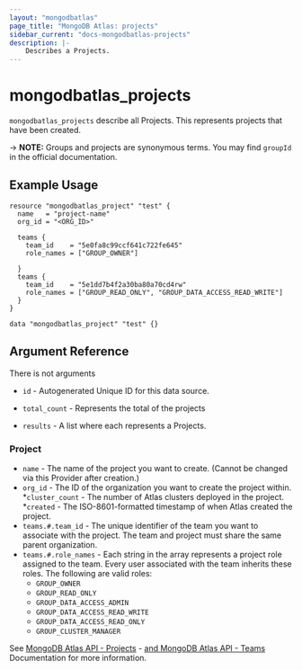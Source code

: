 ```yaml
---
layout: "mongodbatlas"
page_title: "MongoDB Atlas: projects"
sidebar_current: "docs-mongodbatlas-projects"
description: |-
    Describes a Projects.
---
```


# mongodbatlas_projects

`mongodbatlas_projects` describe all Projects. This represents projects that have been created.

-> **NOTE:** Groups and projects are synonymous terms. You may find `groupId` in the official documentation.

## Example Usage

```hcl
resource "mongodbatlas_project" "test" {
  name   = "project-name"
  org_id = "<ORG_ID>"

  teams {
    team_id    = "5e0fa8c99ccf641c722fe645"
    role_names = ["GROUP_OWNER"]

  }
  teams {
    team_id    = "5e1dd7b4f2a30ba80a70cd4rw"
    role_names = ["GROUP_READ_ONLY", "GROUP_DATA_ACCESS_READ_WRITE"]
  }
}

data "mongodbatlas_project" "test" {}
```

## Argument Reference
There is not arguments



* `id` - Autogenerated Unique ID for this data source.
* `total_count` - Represents the total of the projects

* `results` - A list where each represents a Projects.


### Project

* `name` - The name of the project you want to create. (Cannot be changed via this Provider after creation.)
* `org_id` - The ID of the organization you want to create the project within.
*`cluster_count` - The number of Atlas clusters deployed in the project.
*`created` - The ISO-8601-formatted timestamp of when Atlas created the project.
* `teams.#.team_id` - The unique identifier of the team you want to associate with the project. The team and project must share the same parent organization.
* `teams.#.role_names` - Each string in the array represents a project role assigned to the team. Every user associated with the team inherits these roles.
The following are valid roles:
  * `GROUP_OWNER`
  * `GROUP_READ_ONLY`
  * `GROUP_DATA_ACCESS_ADMIN`
  * `GROUP_DATA_ACCESS_READ_WRITE`
  * `GROUP_DATA_ACCESS_READ_ONLY`
  * `GROUP_CLUSTER_MANAGER`



See [MongoDB Atlas API - Projects](https://docs.atlas.mongodb.com/reference/api/project-get-all/) - [and MongoDB Atlas API - Teams](https://docs.atlas.mongodb.com/reference/api/project-get-teams/) Documentation for more information.